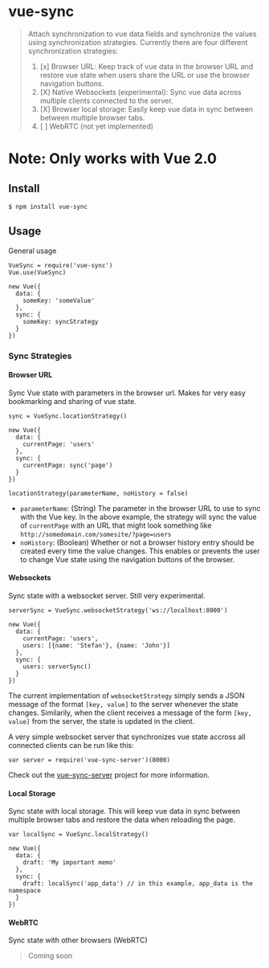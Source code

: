 # vue-sync

> Attach synchronization to vue data fields and synchronize the values using synchronization strategies.
> Currently there are four different synchronization strategies:
>
> 1. [x] Browser URL: Keep track of vue data in the browser URL and restore vue state when users share the URL or use the browser navigation buttons.
> 2. [X] Native Websockets (experimental): Sync vue data across multiple clients connected to the server.
> 3. [X] Browser local storage: Easily keep vue data in sync between between multiple browser tabs.
> 4. [ ] WebRTC (not yet implemented)

# Note: Only works with Vue 2.0

## Install

    $ npm install vue-sync
  
## Usage

General usage

    VueSync = require('vue-sync')
    Vue.use(VueSync)
    
    new Vue({
      data: {
        someKey: 'someValue'
      },
      sync: {
        someKey: syncStrategy
      }
    })

### Sync Strategies

#### Browser URL

Sync Vue state with parameters in the browser url. Makes for very easy bookmarking and sharing of vue state.

    sync = VueSync.locationStrategy()
    
    new Vue({
      data: {
        currentPage: 'users'
      },
      sync: {
        currentPage: sync('page')
      }
    })

`locationStrategy(parameterName, noHistory = false)`

* `parameterName`: (String) The parameter in the browser URL to use to sync with the Vue key. In the above example, the strategy will sync the value of `currentPage` with an URL that might look something like `http://somedomain.com/somesite/?page=users`
* `noHistory`: (Boolean) Whether or not a browser history entry should be created every time the value changes. This enables or prevents the user to change Vue state using the navigation buttons of the browser.


#### Websockets

Sync state with a websocket server. Still very experimental.

    serverSync = VueSync.websocketStrategy('ws://localhost:8000')
    
    new Vue({
      data: {
        currentPage: 'users',
        users: [{name: 'Stefan'}, {name: 'John'}]
      },
      sync: {
        users: serverSync()
      }
    })

The current implementation of `websocketStrategy` simply sends a JSON message of the format `[key, value]` to the server whenever the state changes. Similarily, when the client receives a message of the form `[key, value]` from the server, the state is updated in the client.

A very simple websocket server that synchronizes vue state accross all connected clients can be run like this:

    var server = require('vue-sync-server')(8000)
    
Check out the [vue-sync-server](http://github.com/buhrmi/vue-sync-server) project for more information.

#### Local Storage

Sync state with local storage. This will keep vue data in sync between multiple browser tabs and restore the data when reloading the page.

    var localSync = VueSync.localStrategy()
    
    new Vue({
      data: {
        draft: 'My important memo'
      },
      sync: {
        draft: localSync('app_data') // in this example, app_data is the namespace
      }
    })

#### WebRTC

Sync state with other browsers (WebRTC)

> Coming soon
